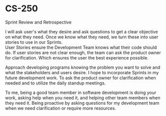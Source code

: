 # CS-250  
Sprint Review and Retrospective  

I will ask user's what they desire and ask questions to get a clear objective on what they need. Once we know what they need, we turn these into user stories to use in our Sprints.  
User Stories ensure the Development Team knows what their code should do. If user stories are not clear enough, the team can ask the product owner for clarification. Which ensures the user the best experience
possible.  

Approach developing programs knowing the problem you want to solve and what the stakeholders and users desire. I hope to incorporate Sprints in my future development work. To ask the product owner for
clarification when needed and to utilize the daily standup meetings.   

To me, being a good team member in software development is doing your work, asking help when you need it, and helping other team members when they need it. Being proactive by asking questions for my development
team when we need clarification or require more resources.  
